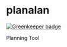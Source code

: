 # planalan

[![Greenkeeper badge](https://badges.greenkeeper.io/alanraison/planalan.svg)](https://greenkeeper.io/)

Planning Tool
